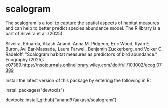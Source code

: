 # scalogram


The scalogram is a tool to capture the spatial aspects of habitat measures and can help to better predict species abundance model. The R library is a part of Silveira et al. (2025). 

Silveira, Eduarda, Akash Anand, Anna M. Pidgeon, Eric Wood, Ryan E. Buron, Avi Bar‐Massada, Laura Farwell, Benjamin Zuckerberg, and Volker C. Radeloff. "Scalogram habitat measures as predictors of bird abundance." Ecography (2025): e07389.https://nsojournals.onlinelibrary.wiley.com/doi/full/10.1002/ecog.07389 

Install the latest version of this package by entering the following in R:

install.packages("devtools")

devtools::install_github("anand97aakash/scalogram")
